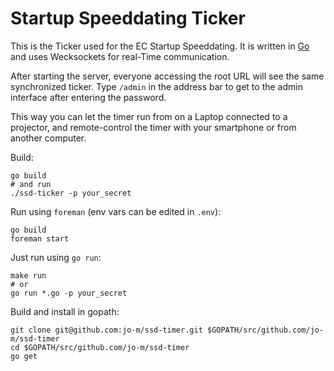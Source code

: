 # Startup Speeddating Ticker

This is the Ticker used for the EC Startup Speeddating.
It is written in [Go](http://golang.org/) and uses Wecksockets for real-Time communication.

After starting the server, everyone accessing the root URL will see the same synchronized ticker. Type `/admin` in the address bar to get to the admin interface after entering the password.

This way you can let the timer run from on a Laptop connected to a projector, and remote-control the timer with your smartphone or from another computer.

Build:

    go build
    # and run
    ./ssd-ticker -p your_secret

Run using `foreman` (env vars can be edited in `.env`):

    go build
    foreman start

Just run using `go run`:

    make run
    # or
    go run *.go -p your_secret

Build and install in gopath:

    git clone git@github.com:jo-m/ssd-timer.git $GOPATH/src/github.com/jo-m/ssd-timer
    cd $GOPATH/src/github.com/jo-m/ssd-timer
    go get

